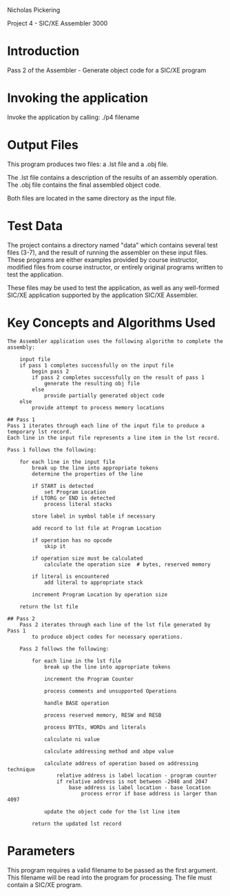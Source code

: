 Nicholas Pickering

Project 4 - SIC/XE Assembler 3000

# Introduction
Pass 2 of the Assembler - Generate object code for a SIC/XE program

# Invoking the application
Invoke the application by calling:
    ./p4 filename

# Output Files
This program produces two files: a .lst file and a .obj file.

The .lst file contains a description of the results of an assembly operation.
The .obj file contains the final assembled object code.

Both files are located in the same directory as the input file.

# Test Data
The project contains a directory named "data" which contains several test files (3-7), and the result of running
    the assembler on these input files.
These programs are either examples provided by course instructor, modified files from course instructor, or entirely
    original programs written to test the application.

These files may be used to test the application, as well as any well-formed SIC/XE application supported by the
    application SIC/XE Assembler.

# Key Concepts and Algorithms Used

    The Assembler application uses the following algorithm to complete the assembly:

        input file
        if pass 1 completes successfully on the input file
            begin pass 2
            if pass 2 completes successfully on the result of pass 1
                generate the resulting obj file
            else
                provide partially generated object code
        else
            provide attempt to process memory locations

    ## Pass 1
    Pass 1 iterates through each line of the input file to produce a temporary lst record.
    Each line in the input file represents a line item in the lst record.

    Pass 1 follows the following:

        for each line in the input file
            break up the line into appropriate tokens
            determine the properties of the line

            if START is detected
                set Program Location
            if LTORG or END is detected
                process literal stacks

            store label in symbol table if necessary

            add record to lst file at Program Location

            if operation has no opcode
                skip it

            if operation size must be calculated
                calculate the operation size  # bytes, reserved memory

            if literal is encountered
                add literal to appropriate stack

            increment Program Location by operation size

        return the lst file

    ## Pass 2
        Pass 2 iterates through each line of the lst file generated by Pass 1
            to produce object codes for necessary operations.

        Pass 2 follows the following:

            for each line in the lst file
                break up the line into appropriate tokens

                increment the Program Counter

                process comments and unsupported Operations

                handle BASE operation

                process reserved memory, RESW and RESB

                process BYTEs, WORDs and literals

                calculate ni value

                calculate addressing method and xbpe value

                calculate address of operation based on addressing technique
                    relative address is label location - program counter
                    if relative address is not between -2048 and 2047
                        base address is label location - base location
                            process error if base address is larger than 4097

                update the object code for the lst line item

            return the updated lst record

# Parameters
This program requires a valid filename to be passed as the first argument. This filename will be read into the
    program for processing. The file must contain a SIC/XE program.

